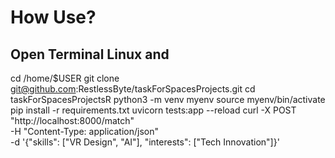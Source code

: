 # How Use?
## Open Terminal Linux and
cd /home/$USER
git clone git@github.com:RestlessByte/taskForSpacesProjects.git 
cd taskForSpacesProjectsR
python3 -m venv myenv
source myenv/bin/activate
pip install -r requirements.txt
 uvicorn tests:app --reload
curl -X POST "http://localhost:8000/match" \
-H "Content-Type: application/json" \
-d '{"skills": ["VR Design", "AI"], "interests": ["Tech Innovation"]}'